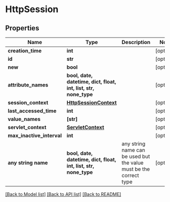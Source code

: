 # HttpSession


## Properties
Name | Type | Description | Notes
------------ | ------------- | ------------- | -------------
**creation_time** | **int** |  | [optional] 
**id** | **str** |  | [optional] 
**new** | **bool** |  | [optional] 
**attribute_names** | **bool, date, datetime, dict, float, int, list, str, none_type** |  | [optional] 
**session_context** | [**HttpSessionContext**](HttpSessionContext.md) |  | [optional] 
**last_accessed_time** | **int** |  | [optional] 
**value_names** | **[str]** |  | [optional] 
**servlet_context** | [**ServletContext**](ServletContext.md) |  | [optional] 
**max_inactive_interval** | **int** |  | [optional] 
**any string name** | **bool, date, datetime, dict, float, int, list, str, none_type** | any string name can be used but the value must be the correct type | [optional]

[[Back to Model list]](../README.md#documentation-for-models) [[Back to API list]](../README.md#documentation-for-api-endpoints) [[Back to README]](../README.md)


